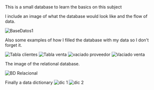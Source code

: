 This is a small database to learn the basics on this subject



I include an image of what the database would look like and the flow of data.

![BaseDatos1](https://github.com/user-attachments/assets/9cbf1431-a944-4820-9d7d-7315c69ca6bf)



Also some examples of how I filled the database with my data so I don't forget it.

![Tabla clientes](https://github.com/user-attachments/assets/5111e7ff-1a0d-4e33-9fdc-1353de01391e)
![Tabla venta](https://github.com/user-attachments/assets/63ae3d14-5433-4fc4-b800-e429c1e67821)
![vaciado proveedor](https://github.com/user-attachments/assets/e0fed869-ddd0-47fa-aa34-e1e85339e13e)
![Vaciado venta](https://github.com/user-attachments/assets/cbc53ca2-f0df-43b9-898f-2178450a5da5)



The image of the relational database.

![BD Relacional](https://github.com/user-attachments/assets/5b943210-a93f-47cd-b9db-9a29a8e2f6c8)



Finally a data dictionary
![dic 1](https://github.com/user-attachments/assets/02faa504-f399-4a97-9018-a929b9f1c801)
![dic 2](https://github.com/user-attachments/assets/93122d0e-6b26-48ea-becf-1d0a9d02264b)

